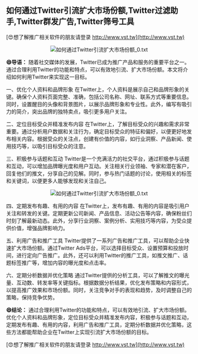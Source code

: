 ## **如何通过Twitter引流扩大市场份额,Twitter过滤助手,Twitter群发广告,Twitter筛号工具**

[😍想了解推广相关软件的朋友请登录 http://www.vst.tw](http://www.vst.tw)

 <center><img src="https://vst.tw/MP4/tuiguang/png/4.png" alt="如何通过Twitter引流扩大市场份额_0.txt"></center>

**😄导语：**
随着社交媒体的发展，Twitter已成为推广产品和服务的重要平台之一。通过合理利用Twitter的功能和特点，可以有效地引流、扩大市场份额。本文将介绍如何利用Twitter来实现这一目标。

一、优化个人资料和品牌形象
在Twitter上，个人资料是展示自己和品牌形象的关键。确保个人资料页面完整、准确，包括公司名称、网址、联系方式等重要信息。同时，设置醒目的头像和背景图片，以展示品牌形象和专业性。此外，编写有吸引力的简介，突出品牌的独特卖点，吸引更多用户关注。

二、定位目标受众并精准发布内容
在Twitter上，了解目标受众的兴趣和需求非常重要。通过分析用户数据和关注行为，确定目标受众的特征和偏好，以便更好地发布相关内容。根据受众的关注点，创建有价值的内容，如行业洞察、产品新闻、使用技巧等，以吸引目标受众的注意。

三、积极参与话题和互动
Twitter是一个充满活力的社交平台，通过积极参与话题和互动，可以增加品牌曝光度和用户互动。关注相关行业领袖、专家和潜在客户，回复他们的推文，分享自己的见解。同时，参与热门话题的讨论，使用相关的标签和关键词，以便更多人能够发现和关注自己。

 <center><img src="https://vst.tw/MP4/tuiguang/png/6.png" alt="如何通过Twitter引流扩大市场份额_0.txt"></center>

四、定期发布有趣、有用的内容
在Twitter上，发布有趣、有用的内容是吸引用户关注和转发的关键。定期更新公司新闻、产品信息、活动公告等内容，确保粉丝们时刻了解最新动态。此外，分享行业洞察、案例分析、实用技巧等内容，为受众提供价值，增强品牌影响力。

五、利用广告和推广工具
Twitter提供了一系列广告和推广工具，可以帮助企业快速扩大市场份额。通过Twitter Ads平台，可以选择目标受众、设置预算和投放时间，进行定向广告推广。此外，还可以利用Twitter的推广工具，如推文推广、话题标签推广等，增加内容的曝光度和点击率。

六、定期分析数据并优化策略
通过Twitter提供的分析工具，可以了解推文的曝光量、互动数、转发率等关键指标。根据数据分析结果，优化发布策略和内容形式，以提高推广效果和市场份额。同时，关注竞争对手的表现和趋势，及时调整自己的策略，保持竞争优势。

**😄结论：**
通过合理利用Twitter的功能和特点，可以有效地引流、扩大市场份额。优化个人资料和品牌形象，定位目标受众并精准发布内容，积极参与话题和互动，定期发布有趣、有用的内容，利用广告和推广工具，定期分析数据并优化策略，这些方法都能帮助企业在Twitter上实现引流扩大市场份额的目标。

[😍想了解推广相关软件的朋友请登录 http://www.vst.tw](http://www.vst.tw)



